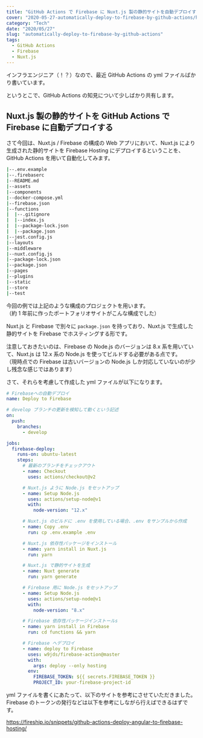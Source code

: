 ```yaml
---
title: "GitHub Actions で Firebase に Nuxt.js 製の静的サイトを自動デプロイする yml ファイル"
cover: "2020-05-27-automatically-deploy-to-firebase-by-github-actions/header.png"
category: "Tech"
date: "2020/05/27"
slug: "automatically-deploy-to-firebase-by-github-actions"
tags:
  - GitHub Actions
  - Firebase
  - Nuxt.js
---
```


インフラエンジニア（！？）なので、最近 GitHub Actions の yml ファイルばかり書いています。

というとこで、GitHub Actions の知見について少しばかり共有します。

## Nuxt.js 製の静的サイトを GitHub Actions で Firebase に自動デプロイする

さて今回は、Nuxt.js / Firebase の構成の Web アプリにおいて、Nuxt.js により生成された静的サイトを Firebase Hosting にデプロイするということを、GitHub Actions を用いて自動化してみます。

```bash
|--.env.example
|--.firebaserc
|--README.md
|--assets
|--components
|--docker-compose.yml
|--firebase.json
|--functions
|  |--.gitignore
|  |--index.js
|  |--package-lock.json
|  |--package.json
|--jest.config.js
|--layouts
|--middleware
|--nuxt.config.js
|--package-lock.json
|--package.json
|--pages
|--plugins
|--static
|--store
|--test
```

今回の例では上記のような構成のプロジェクトを用います。  
（約 1 年前に作ったポートフォリオサイトがこんな構成でした）

Nuxt.js と Firebase で別々に `package.json` を持っており、Nuxt.js で生成した静的サイトを Firebase でホスティングする形です。

注意しておきたいのは、Firebase の Node.js のバージョンは 8.x 系を用いていて、Nuxt.js は 12.x 系の Node.js を使ってビルドする必要がある点です。  
（現時点での Firebase は古いバージョンの Node.js しか対応していないのが少し残念な感じではあります）

さて、それらを考慮して作成した yml ファイルが以下になります。

```yml
# Firebaseへの自動デプロイ
name: Deploy to Firebase

# develop ブランチの更新を検知して動くという記述
on:
  push:
    branches:
      - develop

jobs:
  firebase-deploy:
    runs-on: ubuntu-latest
    steps:
      # 最新のブランチをチェックアウト
      - name: Checkout
        uses: actions/checkout@v2

      # Nuxt.js ように Node.js をセットアップ
      - name: Setup Node.js
        uses: actions/setup-node@v1
        with:
          node-version: "12.x"

      # Nuxt.js のビルドに .env を使用している場合、.env をサンプルから作成
      - name: Copy .env
        run: cp .env.example .env

      # Nuxt.js 依存性パッケージをインストール
      - name: yarn install in Nuxt.js
        run: yarn

      # Nuxt.js で静的サイトを生成
      - name: Nuxt generate
        run: yarn generate

      # Firebase 用に Node.js をセットアップ
      - name: Setup Node.js
        uses: actions/setup-node@v1
        with:
          node-version: "8.x"

      # Firebase 依存性パッケージインストールs
      - name: yarn install in Firebase
        run: cd functions && yarn

      # Firebase へデプロイ
      - name: deploy to Firebase
        uses: w9jds/firebase-action@master
        with:
          args: deploy --only hosting
        env:
          FIREBASE_TOKEN: ${{ secrets.FIREBASE_TOKEN }}
          PROJECT_ID: your-firebase-project-id
```

yml ファイルを書くにあたって、以下のサイトを参考にさせていただきました。  
Firebase のトークンの発行などは以下を参考にしながら行えばできるはずです。

https://fireship.io/snippets/github-actions-deploy-angular-to-firebase-hosting/
